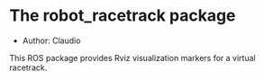 # The robot_racetrack package

- Author: Claudio

This ROS package provides Rviz visualization markers for a virtual racetrack.
